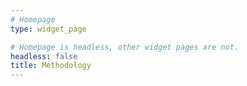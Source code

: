 ```yaml
---
# Homepage
type: widget_page

# Homepage is headless, other widget pages are not.
headless: false
title: Methodology
---
```

